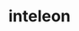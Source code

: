 ---
id: 818
title: inteleon
types: [water]
image: https://raw.githubusercontent.com/PokeAPI/sprites/master/sprites/pokemon/818.png
---